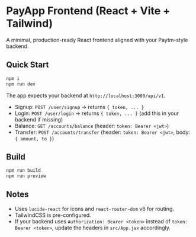 # PayApp Frontend (React + Vite + Tailwind)

A minimal, production-ready React frontend aligned with your Paytm-style backend.

## Quick Start
```bash
npm i
npm run dev
```

The app expects your backend at `http://localhost:3000/api/v1`.
- Signup: `POST /user/signup` → returns `{ token, ... }`
- Login:  `POST /user/login`   → returns `{ token, ... }` (add this in your backend if missing)
- Balance: `GET /accounts/balance` (header: `token: Bearer <jwt>`)
- Transfer: `POST /accounts/transfer` (header: `token: Bearer <jwt>`, body: `{ amount, to }`)

## Build
```bash
npm run build
npm run preview
```

## Notes
- Uses `lucide-react` for icons and `react-router-dom` v6 for routing.
- TailwindCSS is pre-configured.
- If your backend uses `Authorization: Bearer <token>` instead of `token: Bearer <token>`, update the headers in `src/App.jsx` accordingly.
